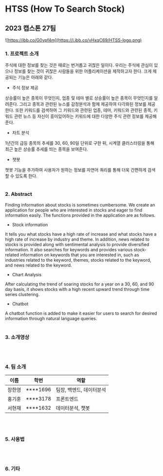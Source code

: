 # HTSS (How To Search Stock)

## 2023 캡스톤 27팀

![https://ibb.co/G0vpf4m](https://i.ibb.co/vHxqC69/HTSS-logo.png)

### 1. 프로젝트 소개

주식에 대한 정보를 찾는 것은 때로는 번거롭고 귀찮은 일이다. 우리는 주식에 관심이 있으나 정보를 찾는 것이 귀찮은 사람들을 위한 어플리케이션을 제작하고자 한다. 크게 제공되는 기능은 아래와 같다.

- 주식 정보 제공

상승률이 높은 종목이 무엇인지, 업종 및 테마 별로 상승률이 높은 종목이 무엇인지를 알려준다. 그리고 종목과 관련된 뉴스를 감정분석과 함께 제공하여 다각화된 정보를 제공한다. 또한 키워드를 검색하여 그 키워드와 관련된 업종, 테마, 키워드와 관련된 종목, 키워드 관련 뉴스 등 자신이 흥미있어하는 키워드에 대한 다양한 주식 관련 정보를 제공해준다.  

- 차트 분석

1년간의 급등 종목의 추세를 30, 60, 90일 단위로 구한 뒤, 시계열 클러스터링을 통해 최근 높은 상승률 추세를 띄는 종목을 보여준다.

- 챗봇

챗봇 기능을 추가하여 사용자가 원하는 정보를 자연어 쿼리를 통해 더욱 간편하게 검색할 수 있도록 한다.
<br><br>
### 2. Abstract

Finding information about stocks is sometimes cumbersome. We create an application for people who are interested in stocks and eager to find information easily. The functions provided in the application are as follows.

- Stock information

It tells you what stocks have a high rate of increase and what stocks have a high rate of increase by industry and theme. In addition, news related to stocks is provided along with sentimental analysis to provide diversified information. It also searches for keywords and provides various stock-related information on keywords that you are interested in, such as industries related to the keyword, themes, stocks related to the keyword, and news related to the keyword.

- Chart Analysis

After calculating the trend of soaring stocks for a year on a 30, 60, and 90 day basis, it shows stocks with a high recent upward trend through time series clustering.

- Chatbot

A chatbot function is added to make it easier for users to search for desired information through natural language queries.
<br><br>
### 3. 소개영상
<br><br>
### 4. 팀 소개

| 이름 | 학번 | 역할 |
| --- | --- | --- |
| 장한영 | ****1696 | 팀장, 백엔드, 데이터분석 |
| 홍기훈 | ****3178 | 프론트엔드  |
| 서현재 | ****1632 | 데이터분석, 챗봇 |
<br><br>
### 5. 사용법
<br><br>
### 6. 기타
